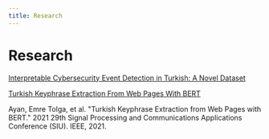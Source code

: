 ```yaml
---
title: Research
---
```


# <i class="fas fa-microscope"></i>Research

[Interpretable Cybersecurity Event Detection in Turkish: A Novel Dataset](https://stmaiteam.github.io/research/cyberevent)


[Turkish Keyphrase Extraction From Web Pages With BERT](https://stmaiteam.github.io/research/keyphrase_extraction)

Ayan, Emre Tolga, et al. "Turkish Keyphrase Extraction from Web Pages with BERT." 2021 29th Signal Processing and Communications Applications Conference (SIU). IEEE, 2021.

